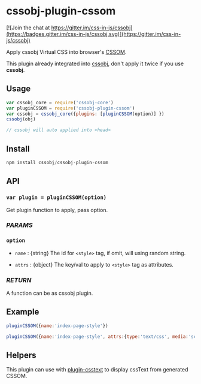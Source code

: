# cssobj-plugin-cssom

[![Join the chat at https://gitter.im/css-in-js/cssobj](https://badges.gitter.im/css-in-js/cssobj.svg)](https://gitter.im/css-in-js/cssobj)

Apply cssobj Virtual CSS into browser's [CSSOM](https://developer.mozilla.org/en-US/docs/Web/API/CSS_Object_Model).

This plugin already integrated into [cssobj](https://github.com/cssobj/cssobj), don't apply it twice if you use **cssobj**.

## Usage

``` javascript
var cssobj_core = require('cssobj-core')
var pluginCSSOM = require('cssobj-plugin-cssom')
var cssobj = cssobj_core({plugins: [pluginCSSOM(option)] })
cssobj(obj)

// cssobj will auto applied into <head>
```

## Install

``` javascript
npm install cssobj/cssobj-plugin-cssom
```

## API

### `var plugin = pluginCSSOM(option)`

Get plugin function to apply, pass option.

### *PARAMS*

### `option`

 - `name` : {string} The id for `<style>` tag, if omit, will using random string.

 - `attrs` : {object} The key/val to apply to `<style>` tag as attributes.

### *RETURN*

A function can be as cssobj plugin.


## Example

``` javascript
pluginCSSOM({name:'index-page-style'})

pluginCSSOM({name:'index-page-style', attrs:{type:'text/css', media:'screen'} })

```

## Helpers

This plugin can use with [plugin-csstext](https://github.com/cssobj/cssobj-plugin-csstext) to display cssText from generated CSSOM.



